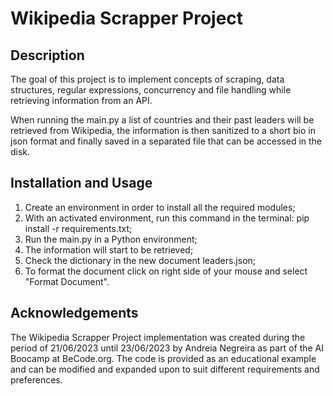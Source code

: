 # Wikipedia Scrapper Project

## Description

The goal of this project is to implement concepts of scraping, data structures, regular expressions, concurrency and file handling while retrieving information from an API.

When running the main.py a list of countries and their past leaders  will be retrieved from Wikipedia, the information is then sanitized to a short bio in json format and finally saved in a separated file that can be accessed in the disk.

## Installation and Usage

1. Create an environment in order to install all the required modules;
2. With an activated environment, run this command in the terminal: pip install -r requirements.txt;
3. Run the main.py in a Python environment;
4. The information will start to be retrieved;
5. Check the dictionary in the new document leaders.json;
6. To format the document click on right side of your mouse and select "Format Document".

## Acknowledgements

The Wikipedia Scrapper Project implementation was created during the period of 21/06/2023 until 23/06/2023 by Andreia Negreira as part of the AI Boocamp at BeCode.org. The code is provided as an educational example and can be modified and expanded upon to suit different requirements and preferences.